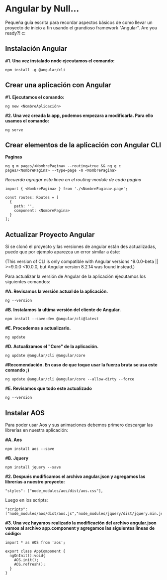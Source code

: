 Angular by Null...
==============

Pequeña guía escrita para recordar aspectos básicos de como llevar un proyecto de inicio a fin usando el grandioso framework "Angular". Are you ready?! c:


Instalación Angular
-------------
**#1. Una vez instalado node ejecutamos el comando:**

    npm install -g @angular/cli
 

Crear una aplicación con Angular
-------------

**#1. Ejecutamos el comando:**

    ng new <NombreAplicación>


**#2. Una vez creada la app, podemos empezara a modificarla. Para ello usamos el comando:**

    ng serve


Crear elementos de la aplicación con Angular CLI
-------------
**Paginas**

    ng g m pages/<NombrePagina> --routing=true && ng g c pages/<NombrePagina> --type=page -m <NombrePagina>

_Recuerda agregar esta linea en el routing-module de cada pagina_
    
    import { <NombrePagina> } from './<NombrePagina>.page';

    const routes: Routes = [
      {
        path: '',
        component: <NombrePagina>
      }
    ];
   
Actualizar Proyecto Angular
-------------
Sí se clonó el proyecto y las versiones de angular están des actualizadas, puede que por ejemplo aparezca un error similar a éste:

(This version of CLI is only compatible with Angular versions ^9.0.0-beta || >=9.0.0 <10.0.0, but Angular version 8.2.14 was found instead.)  
    
    
Para actualizar la versión de Angular de la aplicación ejecutamos los siguientes comandos:

**#A. Revisamos la versión actual de la aplicación.**
    
    ng --version
    
**#B. Instalamos la ultima versión del cliente de Angular.**

    npm install --save-dev @angular/cli@latest
  
**#E. Procedemos a actualizarlo.**

    ng update
    
**#D. Actualizamos el "Core" de la aplicación.**

    ng update @angular/cli @angular/core
    
**#Recomendación. En caso de que toque usar la fuerza bruta se usa este comando ;)**

    ng update @angular/cli @angular/core --allow-dirty --force

**#E. Revisamos que todo este actualizado**

    ng --version
  
  
 
Instalar AOS
-------------

Para poder usar Aos y sus animaciones debemos primero descargar las librerías en nuestra aplicación:

**#A. Aos**

    npm install aos --save
  
**#B. Jquery**

    npm install jquery --save

**#2. Después modificamos el archivo angular.json y agregamos las librerías a nuestro proyecto:**

    "styles": ["node_modules/aos/dist/aos.css"],

Luego en los scripts:    

    "scripts": ["node_modules/aos/dist/aos.js","node_modules/jquery/dist/jquery.min.js"]

**#3. Una vez hayamos realizado la modificación del archivo angular.json vamos al archivo app.component y agregamos las siguientes lineas de código:**
    
    import * as AOS from 'aos';

    export class AppComponent {  
      ngOnInit():void{
        AOS.init();
        AOS.refresh();
      }
    }

 
  
